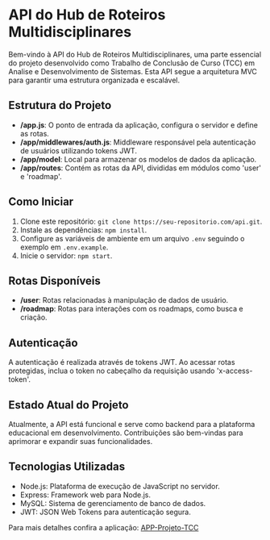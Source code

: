 # API do Hub de Roteiros Multidisciplinares

Bem-vindo à API do Hub de Roteiros Multidisciplinares, uma parte essencial do projeto desenvolvido como Trabalho de Conclusão de Curso (TCC) em Analise e Desenvolvimento de Sistemas. Esta API segue a arquitetura MVC para garantir uma estrutura organizada e escalável.

## Estrutura do Projeto

- **/app.js**: O ponto de entrada da aplicação, configura o servidor e define as rotas.
- **/app/middlewares/auth.js**: Middleware responsável pela autenticação de usuários utilizando tokens JWT.
- **/app/model**: Local para armazenar os modelos de dados da aplicação.
- **/app/routes**: Contém as rotas da API, divididas em módulos como 'user' e 'roadmap'.

## Como Iniciar

1. Clone este repositório: `git clone https://seu-repositorio.com/api.git`.
2. Instale as dependências: `npm install`.
3. Configure as variáveis de ambiente em um arquivo `.env` seguindo o exemplo em `.env.example`.
4. Inicie o servidor: `npm start`.

## Rotas Disponíveis

- **/user**: Rotas relacionadas à manipulação de dados de usuário.
- **/roadmap**: Rotas para interações com os roadmaps, como busca e criação.

## Autenticação

A autenticação é realizada através de tokens JWT. Ao acessar rotas protegidas, inclua o token no cabeçalho da requisição usando 'x-access-token'.

## Estado Atual do Projeto

Atualmente, a API está funcional e serve como backend para a plataforma educacional em desenvolvimento. Contribuições são bem-vindas para aprimorar e expandir suas funcionalidades.

## Tecnologias Utilizadas

- Node.js: Plataforma de execução de JavaScript no servidor.
- Express: Framework web para Node.js.
- MySQL: Sistema de gerenciamento de banco de dados.
- JWT: JSON Web Tokens para autenticação segura.

Para mais detalhes confira a aplicação: [APP-Projeto-TCC](https://github.com/FelipeDinizSantos/APP-Projeto-TCC) 
